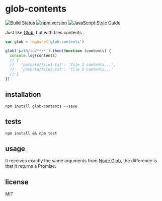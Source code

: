 # glob-contents

[![Build Status](https://travis-ci.org/gsantiago/glob-contents.svg?branch=master)](https://travis-ci.org/gsantiago/glob-contents)
[![npm version](https://badge.fury.io/js/glob-contents.svg)](http://badge.fury.io/js/glob-contents)
[![JavaScript Style Guide](https://img.shields.io/badge/code%20style-standard-brightgreen.svg)](http://standardjs.com/)

Just like [Glob](https://github.com/isaacs/node-glob), but with files contents.

```js
var glob = require('glob-contents')

glob('path/to/**/*').then(function (contents) {
  console.log(contents)
  // {
  //   'path/to/file1.txt': 'file 1 contents...',
  //   'path/to/file2.txt': 'file 2 contents...'
  // }
})
```

## installation

`npm install glob-contents --save`

## tests

`npm install && npm test`

## usage

It receives exactly the same arguments from [Node Glob](https://github.com/isaacs/node-glob), the difference
is that it returns a Promise.

## license

MIT
